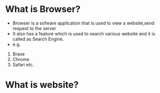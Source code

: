 # What is Browser?
- Browser is a sofware application that is used to view a website,send request to the server  
- It also has a feature which is used to search various website and it is called as Search Engine.
- e.g.  
1. Brave
2. Chrome
3. Safari etc.  

# What is website?

